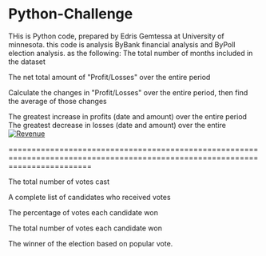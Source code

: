 
# Python-Challenge

THis is Python code, prepared by Edris Gemtessa at University of minnesota.
this code is analysis ByBank financial analysis and ByPoll election analysis. as the following:
  The total number of months included in the dataset


The net total amount of "Profit/Losses" over the entire period


Calculate the changes in "Profit/Losses" over the entire period, then find the average of those changes


The greatest increase in profits (date and amount) over the entire period
The greatest decrease in losses (date and amount) over the entire 
<a class="no-attachment-icon" href="/University-of-Minnesota-Boot-Camp/uofm-stp-data-pt-12-2020-u-c/raw/master/02-Homework/03-Python/Instructions/Images/revenue-per-lead.png" target="_blank" rel="noopener noreferrer"><img src="/University-of-Minnesota-Boot-Camp/uofm-stp-data-pt-12-2020-u-c/raw/master/02-Homework/03-Python/Instructions/Images/revenue-per-lead.png" alt="Revenue" class="js-lazy-loaded qa-js-lazy-loaded"></a>


==============================================================================================================================

The total number of votes cast


A complete list of candidates who received votes


The percentage of votes each candidate won


The total number of votes each candidate won


The winner of the election based on popular vote.
